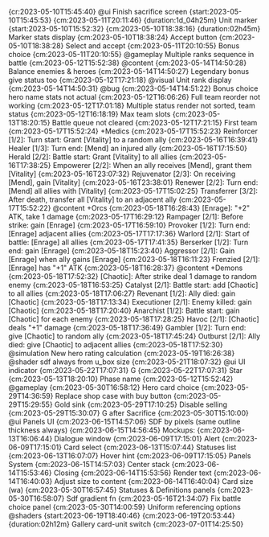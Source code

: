 
{cr:2023-05-10T15:45:40} @ui Finish sacrifice screen {start:2023-05-10T15:45:53} {cm:2023-05-11T20:11:46} {duration:1d_04h25m}
    Unit marker {start:2023-05-10T15:52:32} {cm:2023-05-10T18:38:16} {duration:02h45m}
    Marker stats display {cm:2023-05-10T18:38:24}
    Accept button {cm:2023-05-10T18:38:28}
    Select and accept {cm:2023-05-11T20:10:55}
    Bonus choice {cm:2023-05-11T20:10:55}
@gameplay Multiple ranks sequence in battle {cm:2023-05-12T15:52:38}
@content {cm:2023-05-14T14:50:28}
    Balance enemies & heroes {cm:2023-05-14T14:50:27}
    Legendary bonus give status too {cm:2023-05-12T17:21:18}
@visual Unit rank display {cm:2023-05-14T14:50:31}
@bug {cm:2023-05-14T14:51:22}
    Bonus choice hero name stats not actual {cm:2023-05-12T16:06:26}
    Full team reorder not working {cm:2023-05-12T17:01:18}
    Multiple status render not sorted, team status {cm:2023-05-12T16:18:19}
    Max team slots {cm:2023-05-13T18:20:15}
    Battle queue not cleared {cm:2023-05-12T17:21:15}
First team {cm:2023-05-17T15:52:24}
    +Medics {cm:2023-05-17T15:52:23}
        Reinforcer [1/2]: Turn start: Grant [Vitality] to a random ally {cm:2023-05-16T16:39:41}
        Healer [1/3]: Turn end: [Mend] an injured ally {cm:2023-05-16T17:15:50}
        Herald [2/2]: Battle start: Grant [Vitality] to all allies {cm:2023-05-16T17:38:25}
        Empowerer [2/2]: When an ally receives [Mend], grant them [Vitality] {cm:2023-05-16T23:07:32}
        Rejuvenator [2/3]: On receiving [Mend], gain [Vitality] {cm:2023-05-16T23:38:01}
        Renewer [2/2]: Turn end: [Mend] all allies with [Vitality] {cm:2023-05-17T15:02:25}
        Transferrer [3/2]: After death, transfer all [Vitality] to an adjacent ally {cm:2023-05-17T15:52:22}
@content +Orcs {cm:2023-05-18T16:28:43}
    [Enrage]: "+2" ATK, take 1 damage {cm:2023-05-17T16:29:12}
    Rampager [2/1]: Before strike: gain [Enrage] {cm:2023-05-17T16:59:10}
    Provoker [1/2]: Turn end: [Enrage] adjacent allies {cm:2023-05-17T17:17:36}
    Warlord [2/1]: Start of battle: [Enrage] all allies {cm:2023-05-17T17:41:35}
    Berserker [1/2]: Turn end: gain [Enrage] {cm:2023-05-18T15:23:40}
    Aggressor [2/1]: Gain [Enrage] when ally gains [Enrage] {cm:2023-05-18T16:11:23}
    Frenzied [2/1]: [Enrage] has "+1" ATK {cm:2023-05-18T16:28:37}
@content +Demons {cm:2023-05-18T17:52:32}
    [Chaotic]: After strike deal 1 damage to random enemy {cm:2023-05-18T16:53:25}
    Catalyst [2/1]: Battle start: add [Chaotic] to all allies {cm:2023-05-18T17:06:27}
    Revenant [1/2]: Ally died: gain [Chaotic] {cm:2023-05-18T17:13:34}
    Executioner [2/1]: Enemy killed: gain [Chaotic] {cm:2023-05-18T17:20:40}
    Anarchist [1/2]: Battle start: gain [Chaotic] for each enemy {cm:2023-05-18T17:28:25}
    Havoc [2/1]: [Chaotic] deals "+1" damage {cm:2023-05-18T17:36:49}
    Gambler [1/2]: Turn end: give [Chaotic] to random ally {cm:2023-05-18T17:45:24}
    Outburst [2/1]: Ally died: give [Chaotic] to adjacent allies {cm:2023-05-18T17:52:30}
@simulation New hero rating calculation {cm:2023-05-19T16:26:38}
@shader sdf always from u_box size {cm:2023-05-21T18:07:32}
@ui UI indicator {cm:2023-05-22T17:07:31}
    G {cm:2023-05-22T17:07:31}
    Star {cm:2023-05-13T18:20:10}
    Phase name {cm:2023-05-12T15:52:42}
@gameplay {cm:2023-05-30T16:58:12}
    Hero card choice {cm:2023-05-29T14:36:59}
    Replace shop case with buy button {cm:2023-05-29T15:29:55}
    Gold sink {cm:2023-05-29T17:10:25}
    Disable selling {cm:2023-05-29T15:30:07}
    G after Sacrifice {cm:2023-05-30T15:10:00}
@ui Panels UI {cm:2023-06-15T14:57:06}
    SDF by pixels (same outline thickness always) {cm:2023-06-15T14:56:45}
    Mockups: {cm:2023-06-13T16:06:44}
        Dialogue window {cm:2023-06-09T17:15:01}
        Alert {cm:2023-06-09T17:15:01}
        Card select {cm:2023-06-13T15:07:44}
        Statuses list {cm:2023-06-13T16:07:07}
        Hover hint {cm:2023-06-09T17:15:05}
    Panels System {cm:2023-06-15T14:57:03}
        Center stack {cm:2023-06-14T15:53:46}
        Closing {cm:2023-06-14T15:53:56}
        Render text {cm:2023-06-14T16:40:03}
        Adjust size to content {cm:2023-06-14T16:40:04}
Card size (wa) {cm:2023-05-30T16:57:45}
Statuses & Definitions panels {cm:2023-05-30T16:58:07}
Sdf gradient fn {cm:2023-05-16T21:34:07}
Fix battle choice panel {cm:2023-05-30T14:00:59}
Uniform referencing options @shaders {start:2023-06-19T18:40:46} {cm:2023-06-19T20:53:44} {duration:02h12m}
Gallery card-unit switch {cm:2023-07-01T14:25:50}
